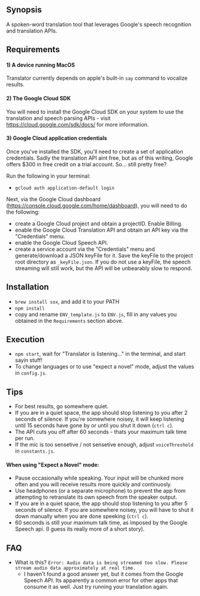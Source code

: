 ## Synopsis

A spoken-word translation tool that leverages Google's speech recognition and translation APIs.

## Requirements

#### 1) A device running MacOS
Translator currently depends on apple's built-in `say` command to vocalize results.

#### 2) The Google Cloud SDK
You will need to install the Google Cloud SDK on your system to use the translation and speech parsing APIs - visit https://cloud.google.com/sdk/docs/ for more information.

#### 3) Google Cloud application credentials
Once you've installed the SDK, you'll need to create a set of application credentials. Sadly the translation API aint free, but as of this writing, Google offers $300 in free credit on a trial account. So... still pretty free? 

Run the following in your terminal:
- `gcloud auth application-default login`

Next, via the Google Cloud dashboard (https://console.cloud.google.com/home/dashboard), you will need to do the following: 
- create a Google Cloud project and obtain a projectID. Enable Billing.
- enable the Google Cloud Translation API and obtain an API key via the "Credentials" menu. 
- enable the Google Cloud Speech API.
- create a service account via the "Credentials" menu and generate/download a JSON keyFile for it. Save the keyFile to the project root directory as `_keyFile.json`. If you do not use a keyFile, the speech streaming will still work, but the API will be unbearably slow to respond.

## Installation

- `brew install sox`, and add it to your PATH
- `npm install`
- copy and rename `ENV_template.js` to `ENV.js`, fill in any values you obtained in the `Requirements` section above.

## Execution
- `npm start`, wait for "Translator is listening..." in the terminal, and start sayin stuff!
- To change languages or to use "expect a novel" mode, adjust the values in `config.js`.

## Tips
- For best results, go somewhere quiet.
- If you are in a quiet space, the app should stop listening to you after 2 seconds of silence. If you're somewhere noisey, it will keep listening until 15 seconds have gone by or until you shut it down (`ctrl c`).
- The API cuts you off after 60 seconds - thats your maximum talk time per run.
- If the mic is too sensetive / not sensetive enough, adjust `voiceThreshold` in `constants.js`.

#### When using "Expect a Novel" mode:
- Pause occasionally while speaking. Your input will be chunked more often and you will receive results more quickly and continuosly.
- Use headphones (or a separate microphone) to prevent the app from attempting to retranslate its own speech from the speaker output.
- If you are in a quiet space, the app should stop listening to you after 5 seconds of silence. If you are somewhere noisey, you will have to shut it down manually when you are done speeking (`ctrl c`).
- 60 seconds is still your maximum talk time, as imposed by the Google Speech api. (I guess its really more of a short story).

## FAQ
- What is this? `Error: Audio data is being streamed too slow. Please stream audio data approximately at real time.`
	- I haven't found a good answer yet, but it comes from the Google Speech API. Its apparently a common error for other apps that consume it as well. Just try running your translation again.
